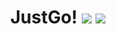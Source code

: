 <div align='center'>
  <h1>
    <div display='flex' align-items='center'>
      JustGo!
      <img src='https://user-images.githubusercontent.com/23531034/148372740-681d6810-c6ef-4560-b64e-996db9079e1e.png#gh-light-mode-only' />
      <img src='https://user-images.githubusercontent.com/23531034/148373002-1e242938-1a71-4d33-b82c-244b3804a106.png#gh-dark-mode-only' />
    </div>
  </h1>
</div>
